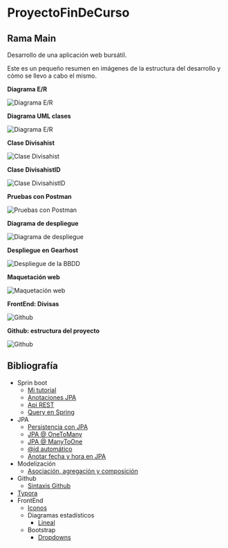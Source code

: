 # ProyectoFinDeCurso
## Rama Main
Desarrollo de una aplicación web bursátil.

Este es un pequeño resumen en imágenes de la estructura del desarrollo y cómo se llevo a cabo el mismo.

**Diagrama E/R**

![Diagrama E/R](https://github.com/jesusdavidguti/ProyectoFinDeCurso/blob/img/Diagrama%20E-R.png "Diagrama E/R")

**Diagrama UML clases**

![Diagrama E/R](https://github.com/jesusdavidguti/ProyectoFinDeCurso/blob/img/Diagrama%20clases.png "Diagrama UML")

**Clase Divisahist**

![Clase Divisahist](https://github.com/jesusdavidguti/ProyectoFinDeCurso/blob/img/Divisahist.PNG "Clase Divisahist")

**Clase DivisahistID**

![Clase DivisahistID](https://github.com/jesusdavidguti/ProyectoFinDeCurso/blob/img/DivisahistID.PNG "Clase DivisahistID")

**Pruebas con Postman**

![Pruebas con Postman](https://github.com/jesusdavidguti/ProyectoFinDeCurso/blob/img/Postman.PNG "Pruebas con Postman")

**Diagrama de despliegue**

![Diagrama de despliegue](https://github.com/jesusdavidguti/ProyectoFinDeCurso/blob/img/Despliegue.png "Diagrama de despliegue")

**Despliegue en Gearhost**

![Despliegue de la BBDD](https://github.com/jesusdavidguti/ProyectoFinDeCurso/blob/img/GearBBDD.PNG "Despliegue de la BBDD")

**Maquetación web**

![Maquetación web](https://github.com/jesusdavidguti/ProyectoFinDeCurso/blob/img/Maquetaci%C3%B3n%20web.png "Maquetación web")

**FrontEnd: Divisas**

![Github](https://github.com/jesusdavidguti/ProyectoFinDeCurso/blob/img/FrontEnd1.PNG "Datos de divisas")

**Github: estructura del proyecto**

![Github](https://github.com/jesusdavidguti/ProyectoFinDeCurso/blob/img/GitRamas.PNG "Ramas en Github")

## Bibliografía

- Sprin boot
  - [Mi tutorial](https://github.com/jesusdavidguti/TutorialSpringJPA)
  - [Anotaciones JPA](https://www.objectdb.com/api/java/jpa/annotations/relationship) 
  - [Api REST](https://www.nigmacode.com/java/crear-api-rest-con-spring/)
  - [Query en Spring](https://spring.io/blog/2011/02/10/getting-started-with-spring-data-jpa/)
- JPA
  - [Persistencia con JPA](https://www.infoworld.com/article/3387643/java-persistence-with-jpa-and-hibernate-part-2-many-to-many-relationships.html)
  - [JPA @ OneToMany](https://www.arquitecturajava.com/jpa-onetomany/)
  - [JPA @ ManyToOne](https://www.arquitecturajava.com/jpa-manytoone/)
  - [@id automático](https://stackoverflow.com/questions/20603638/what-is-the-use-of-annotations-id-and-generatedvaluestrategy-generationtype)
  - [Anotar fecha y hora en JPA](https://www.it-swarm-es.com/es/java/como-almacenar-la-fechahora-y-las-marcas-de-tiempo-en-la-zona-horaria-utc-con-jpa-e-hibernate/958259387/) 
- Modelización
  - [Asociación, agregación y composición](https://www.visual-paradigm.com/guide/uml-unified-modeling-language/uml-aggregation-vs-composition/)
- Github
  - [Sintaxis Github](https://docs.github.com/es/github/writing-on-github/basic-writing-and-formatting-syntax)
- [Typora](https://support.typora.io/Links/#hyperlink)
- FrontEnd
  - [Iconos](https://feathericons.com/)
  - Diagramas estadísticos
    - [Lineal](https://www.chartjs.org/docs/latest/charts/line.html)
  - Bootstrap
    - [Dropdowns](https://getbootstrap.com/docs/4.0/components/dropdowns/) 


  
